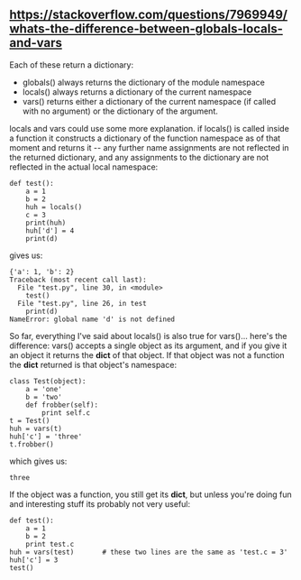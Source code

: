 ## https://stackoverflow.com/questions/7969949/whats-the-difference-between-globals-locals-and-vars

Each of these return a dictionary:

- globals() always returns the dictionary of the module namespace
- locals() always returns a dictionary of the current namespace
- vars() returns either a dictionary of the current namespace (if called with no argument) or the
  dictionary of the argument.

locals and vars could use some more explanation. if locals() is called inside a function it
constructs a dictionary of the function namespace as of that moment and returns it -- any further
name assignments are not reflected in the returned dictionary, and any assignments to the dictionary
are not reflected in the actual local namespace:

```
def test():
    a = 1
    b = 2
    huh = locals()
    c = 3
    print(huh)
    huh['d'] = 4
    print(d)
```

gives us:

```
{'a': 1, 'b': 2}
Traceback (most recent call last):
  File "test.py", line 30, in <module>
    test()
  File "test.py", line 26, in test
    print(d)
NameError: global name 'd' is not defined
```

So far, everything I've said about locals() is also true for vars()... here's the difference: vars()
accepts a single object as its argument, and if you give it an object it returns the **dict** of
that object. If that object was not a function the **dict** returned is that object's namespace:

```
class Test(object):
    a = 'one'
    b = 'two'
    def frobber(self):
        print self.c
t = Test()
huh = vars(t)
huh['c'] = 'three'
t.frobber()
```

which gives us:

```
three
```

If the object was a function, you still get its **dict**, but unless you're doing fun and
interesting stuff its probably not very useful:

```
def test():
    a = 1
    b = 2
    print test.c
huh = vars(test)       # these two lines are the same as 'test.c = 3'
huh['c'] = 3
test()
```
